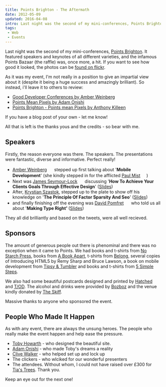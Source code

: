 ```yaml
---
title: Points Brighton - The Aftermath
date: 2012-05-09
updated: 2016-04-08
intro: Last night was the second of my mini-conferences, Points Brighton. It featured speakers and keynotes of all different varieties, and the infamous Points Bazaar (the raffle) was, once more, a ...
tags:
 - Web
 - Events
---
```


<p>Last night was the second of my mini-conferences, <a href="http://www.pointsbrighton.co.uk">Points Brighton</a>. It featured speakers and keynotes of all different varieties, and the infamous Points Bazaar (the raffle) was, once more, a hit. If you want to see how good it looked, the photos can be&nbsp;<a href="http://www.flickr.com/photos/78206174@N02/sets/72157629656132734/">found on flickr</a>.</p>

<p>As it was my event,&nbsp;I'm&nbsp;not really in a position to give an impartial view about it (despite it being a huge success and amazingly brilliant). So instead, i'll leave it to others to review:</p>



<ul>
<li><a href="http://www.amberweinberg.com/good-developer-conferences/">Good Developer Conferences by Amber Weinberg</a></li>
<li><a href="http://www.onishiweb.co.uk/">Points Mean Pixels by Adam Onishi</a></li>
<li><a href="http://mrqwest.co.uk/209">Points Brighton - Points mean Pixels by Anthony Killeen</a></li>
</ul>



<p>If you have a blog post of your own - let me know!</p>



<p>All that is left is the thanks yous and the credits - so bear with me.</p>



<h2>Speakers</h2>



<p>Firstly, the reason everyone was there. The speakers. The presentations were fantastic, diverse and informative. Perfect really!</p>



<ul>
<li><a href="http://www.amberweinberg.com/">Amber Weinberg</a>&nbsp;<a href="http://www.twitter.com/amberweinberg"><img title="Twitter" src="http://luckysoap.com/images/twittericon.gif" alt="" width="16" height="16"></a>&nbsp;stepped up first talking about '<strong>Mobile Development</strong>' (she kindly stepped in for the afflicted <a href="http://www.aislezero.co.uk/">Paul Mist</a>&nbsp;<a href="http://www.twitter.com/paulmist"><img title="Twitter" src="http://luckysoap.com/images/twittericon.gif" alt="" width="16" height="16"></a>)</li>
<li>Next was <a href="http://simpleasmilk.co.uk">James Seymour-Lock</a>&nbsp;<a href="http://www.twitter.com/jamesslock"><img title="Twitter" src="http://luckysoap.com/images/twittericon.gif" alt="" width="16" height="16"></a>&nbsp;discussing '<strong>How To Achieve Your Clients Goals Through Effective Design</strong>' (<a href="http://speakerdeck.com/u/jamessl/p/how-to-achieve-your-clients-goals-through-effective-design">Slides</a>)</li>
<li>After, <a href="http://www.bozboz.co.uk">Krystian Szastok</a>, stepped up to the plate to show off his knowledge on '<strong>The Principle Of Factor Sparsity And Seo</strong>' (<a href="http://prezi.com/doxamiiug8vk/the-principle-of-factor-sparsity-and-seo/">Slides</a>)</li>
<li>and finally finishing off the evening was <a href="http://simpleasmilk.co.uk">David Pomfret</a>&nbsp;<a href="http://www.twitter.com/pomennedy"><img title="Twitter" src="http://luckysoap.com/images/twittericon.gif" alt="" width="16" height="16"></a>&nbsp;who told us all about '<strong>Making Type Right' </strong>(<a href="http://speakerdeck.com/u/pomennedy/p/typography-basics-points-brighton">Slides</a>)</li>
</ul>



<p>They all did brilliantly and based on the tweets, were all well recieved.</p>



<h2>Sponsors</h2>



<p>The amount of generous people out there is phenominal and there was no exception when it came to Points. We had books and t-shirts from <a href="http://nostarch.com/" target="_blank">No Starch Press</a>, books from <a href="http://www.abookapart.com/" target="_blank">A Book Apart</a>, t-shirts from <a href="http://wearyoubelong.com/" target="_blank">Belong</a>, several copies of Introducing HTML5 by Remy Sharp and Bruce Lawson, a book on mobile development from <a href="http://www.tipsyandtumbler.co.uk/" target="_blank">Tipsy & Tumbler</a>&nbsp;and books and t-shirts from <a href="http://www.fivesimplesteps.com/">5 Simple Steps</a>.</p>



<p>We also had some beautiful postcards designed and printed by <a href="http://www.hatchedlondon.com/">Hatched</a> and <a href="http://www.toduk.com/">T/OD</a>. The alcohol and drinks were provided by <a href="http://www.bozboz.co.uk">Bozboz</a>&nbsp;and the venue kindly donated by <a href="http://www.theskiff.org/">The Skiff</a>.</p>



<p>Massive thanks to anyone who sponsored the event.</p>



<h2>People Who Made It Happen</h2>



<p>As with any event, there are always the unsung heroes. The people who really make the event happen and help ease the pressure.</p>



<ul>
<li><a href="http://tobyhowarth.co.uk/">Toby Howarth</a> - who designed the beautiful site.</li>
<li><a href="http://www.onishiweb.co.uk/">Adam Onishi</a> - who made Toby's dreams a reality</li>
<li><a href="http://www.cvwdesign.com/">Clive Walker</a> - who helped set up and lock up</li>
<li>The clickers - who wlciked for our wonderful presenters</li>
<li>The attendees. Without whom, I could not have raised over £300 for <a href="http://uk.virginmoneygiving.com/fundraiser-web/fundraiser/showFundraiserProfilePage.action?userUrl=tiastrees">Tia's Trees</a>. Thank you.</li>
</ul>



<p>Keep an eye out for the next one!</p>